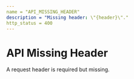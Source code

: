 ```yaml
---
name = "API_MISSING_HEADER"
description = "Missing header: \"{header}\"."
http_status = 400
---
```


# API Missing Header

A request header is required but missing.
